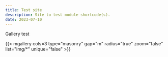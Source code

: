 ```yaml
---
title: Test site
description: Site to test module shortcode(s).
date: 2023-07-10
---
```


Gallery test

{{< mgallery cols=3 type="masonry" gap="m" radius="true" zoom="false" list="img/*" unique="false" >}}